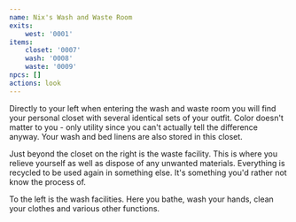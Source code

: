 ```yaml
---
name: Nix's Wash and Waste Room
exits: 
    west: '0001'
items: 
    closet: '0007'
    wash: '0008'
    waste: '0009'
npcs: []
actions: look
---
```

Directly to your left when entering the wash and waste room you will find your personal closet with several identical sets of your outfit.  Color doesn't matter to you - only utility since you can't actually tell the difference anyway.  Your wash and bed linens are also stored in this closet.

Just beyond the closet on the right is the waste facility.  This is where you relieve yourself as well as dispose of any unwanted materials.  Everything is recycled to be used again in something else.  It's something you'd rather not know the process of.

To the left is the wash facilities.  Here you bathe, wash your hands, clean your clothes and various other functions.
